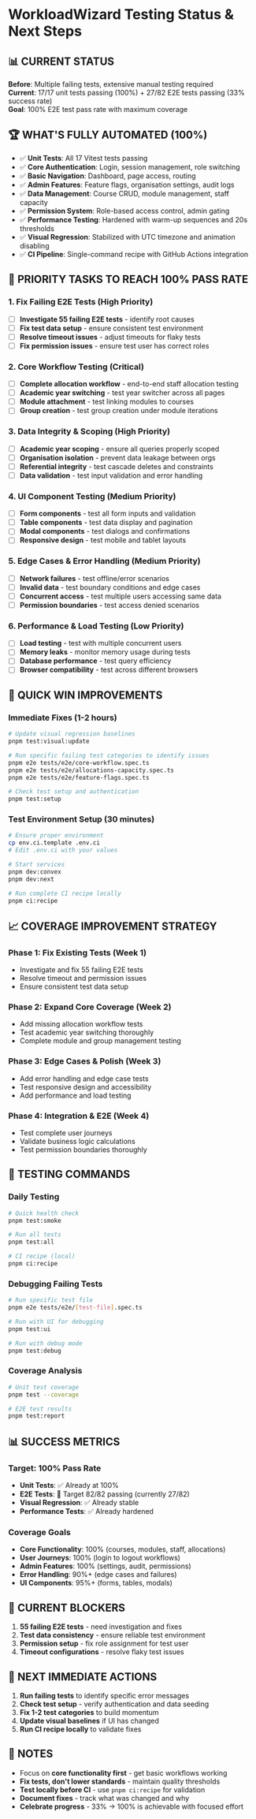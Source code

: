 # WorkloadWizard Testing Status & Next Steps

## 📊 **CURRENT STATUS**

**Before**: Multiple failing tests, extensive manual testing required  
**Current**: 17/17 unit tests passing (100%) + 27/82 E2E tests passing (33% success rate)  
**Goal**: 100% E2E test pass rate with maximum coverage

## 🏆 **WHAT'S FULLY AUTOMATED (100%)**

- ✅ **Unit Tests**: All 17 Vitest tests passing
- ✅ **Core Authentication**: Login, session management, role switching
- ✅ **Basic Navigation**: Dashboard, page access, routing
- ✅ **Admin Features**: Feature flags, organisation settings, audit logs
- ✅ **Data Management**: Course CRUD, module management, staff capacity
- ✅ **Permission System**: Role-based access control, admin gating
- ✅ **Performance Testing**: Hardened with warm-up sequences and 20s thresholds
- ✅ **Visual Regression**: Stabilized with UTC timezone and animation disabling
- ✅ **CI Pipeline**: Single-command recipe with GitHub Actions integration

## 🎯 **PRIORITY TASKS TO REACH 100% PASS RATE**

### **1. Fix Failing E2E Tests (High Priority)**

- [ ] **Investigate 55 failing E2E tests** - identify root causes
- [ ] **Fix test data setup** - ensure consistent test environment
- [ ] **Resolve timeout issues** - adjust timeouts for flaky tests
- [ ] **Fix permission issues** - ensure test user has correct roles

### **2. Core Workflow Testing (Critical)**

- [ ] **Complete allocation workflow** - end-to-end staff allocation testing
- [ ] **Academic year switching** - test year switcher across all pages
- [ ] **Module attachment** - test linking modules to courses
- [ ] **Group creation** - test group creation under module iterations

### **3. Data Integrity & Scoping (High Priority)**

- [ ] **Academic year scoping** - ensure all queries properly scoped
- [ ] **Organisation isolation** - prevent data leakage between orgs
- [ ] **Referential integrity** - test cascade deletes and constraints
- [ ] **Data validation** - test input validation and error handling

### **4. UI Component Testing (Medium Priority)**

- [ ] **Form components** - test all form inputs and validation
- [ ] **Table components** - test data display and pagination
- [ ] **Modal components** - test dialogs and confirmations
- [ ] **Responsive design** - test mobile and tablet layouts

### **5. Edge Cases & Error Handling (Medium Priority)**

- [ ] **Network failures** - test offline/error scenarios
- [ ] **Invalid data** - test boundary conditions and edge cases
- [ ] **Concurrent access** - test multiple users accessing same data
- [ ] **Permission boundaries** - test access denied scenarios

### **6. Performance & Load Testing (Low Priority)**

- [ ] **Load testing** - test with multiple concurrent users
- [ ] **Memory leaks** - monitor memory usage during tests
- [ ] **Database performance** - test query efficiency
- [ ] **Browser compatibility** - test across different browsers

## 🚀 **QUICK WIN IMPROVEMENTS**

### **Immediate Fixes (1-2 hours)**

```bash
# Update visual regression baselines
pnpm test:visual:update

# Run specific failing test categories to identify issues
pnpm e2e tests/e2e/core-workflow.spec.ts
pnpm e2e tests/e2e/allocations-capacity.spec.ts
pnpm e2e tests/e2e/feature-flags.spec.ts

# Check test setup and authentication
pnpm test:setup
```

### **Test Environment Setup (30 minutes)**

```bash
# Ensure proper environment
cp env.ci.template .env.ci
# Edit .env.ci with your values

# Start services
pnpm dev:convex
pnpm dev:next

# Run complete CI recipe locally
pnpm ci:recipe
```

## 📈 **COVERAGE IMPROVEMENT STRATEGY**

### **Phase 1: Fix Existing Tests (Week 1)**

- Investigate and fix 55 failing E2E tests
- Resolve timeout and permission issues
- Ensure consistent test data setup

### **Phase 2: Expand Core Coverage (Week 2)**

- Add missing allocation workflow tests
- Test academic year switching thoroughly
- Complete module and group management testing

### **Phase 3: Edge Cases & Polish (Week 3)**

- Add error handling and edge case tests
- Test responsive design and accessibility
- Add performance and load testing

### **Phase 4: Integration & E2E (Week 4)**

- Test complete user journeys
- Validate business logic calculations
- Test permission boundaries thoroughly

## 🔧 **TESTING COMMANDS**

### **Daily Testing**

```bash
# Quick health check
pnpm test:smoke

# Run all tests
pnpm test:all

# CI recipe (local)
pnpm ci:recipe
```

### **Debugging Failing Tests**

```bash
# Run specific test file
pnpm e2e tests/e2e/[test-file].spec.ts

# Run with UI for debugging
pnpm test:ui

# Run with debug mode
pnpm test:debug
```

### **Coverage Analysis**

```bash
# Unit test coverage
pnpm test --coverage

# E2E test results
pnpm test:report
```

## 📊 **SUCCESS METRICS**

### **Target: 100% Pass Rate**

- **Unit Tests**: ✅ Already at 100%
- **E2E Tests**: 🎯 Target 82/82 passing (currently 27/82)
- **Visual Regression**: ✅ Already stable
- **Performance Tests**: ✅ Already hardened

### **Coverage Goals**

- **Core Functionality**: 100% (courses, modules, staff, allocations)
- **User Journeys**: 100% (login to logout workflows)
- **Admin Features**: 100% (settings, audit, permissions)
- **Error Handling**: 90%+ (edge cases and failures)
- **UI Components**: 95%+ (forms, tables, modals)

## 🚨 **CURRENT BLOCKERS**

1. **55 failing E2E tests** - need investigation and fixes
2. **Test data consistency** - ensure reliable test environment
3. **Permission setup** - fix role assignment for test user
4. **Timeout configurations** - resolve flaky test issues

## 🎯 **NEXT IMMEDIATE ACTIONS**

1. **Run failing tests** to identify specific error messages
2. **Check test setup** - verify authentication and data seeding
3. **Fix 1-2 test categories** to build momentum
4. **Update visual baselines** if UI has changed
5. **Run CI recipe locally** to validate fixes

## 📝 **NOTES**

- Focus on **core functionality first** - get basic workflows working
- **Fix tests, don't lower standards** - maintain quality thresholds
- **Test locally before CI** - use `pnpm ci:recipe` for validation
- **Document fixes** - track what was changed and why
- **Celebrate progress** - 33% → 100% is achievable with focused effort
